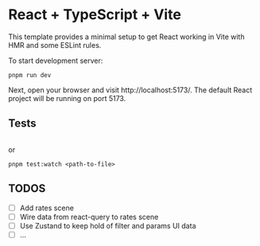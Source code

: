 # React + TypeScript + Vite

This template provides a minimal setup to get React working in Vite with HMR and some ESLint rules.

To start development server:

```
pnpm run dev
```

Next, open your browser and visit http://localhost:5173/. The default React project will be running on port 5173.

## Tests

```pnpm test:watch

```

or

```
pnpm test:watch <path-to-file>

```

## TODOS

- [ ] Add rates scene
- [ ] Wire data from react-query to rates scene
- [ ] Use Zustand to keep hold of filter and params UI data
- [ ] ...
